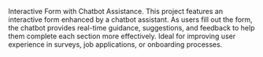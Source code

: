 Interactive Form with Chatbot Assistance.
This project features an interactive form enhanced by a chatbot assistant. As users fill out the form, the chatbot provides real-time guidance, suggestions, and feedback to help them complete each section more effectively. Ideal for improving user experience in surveys, job applications, or onboarding processes.
